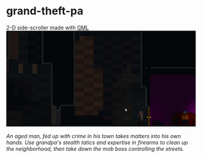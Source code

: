 # grand-theft-pa
2-D side-scroller made with [GML](https://www.yoyogames.com/gamemaker)
![](kg.gif)

_An aged man, fed up with crime in his town takes matters into his own hands. Use grandpa's stealth tatics and expertise in firearms to clean up the neighborhood, then take down the mob boss controlling the streets._
